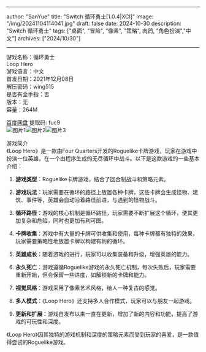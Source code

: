 
---
author: "SanYue"
title: "Switch 循环勇士[1.0.4|XCI]"
image: "/img/20241104114041.jpg"
draft: false
date: 2024-10-30
description: "Switch 循环勇士"
tags: ["桌面", "冒险", "像素", "策略", 肉鸽, "角色扮演","中文"]
archives: ["2024/10/30"]

---

游戏名称：循环勇士   
Loop Hero    
游戏语言：中文  
首发日期：2021年12月08日  
解压密码：wing515  
是否有金手指：否  
版本：无   
容量：264M

[百度网盘](https://pan.baidu.com/s/1l0K802Xw4x2gCL3FTkojeA) 提取码: fuc9  
![图片1](/img/7e6ccff1.jpg)![图片2](/img/9a9d6275.jpg)![图片3](/img/50a64920.jpg)  

游戏简介  
《Loop Hero》是一款由Four Quarters开发的Roguelike卡牌游戏，玩家在游戏中扮演一位英雄，在一个由程序生成的无尽循环中战斗。以下是这款游戏的一些基本介绍：

1. **游戏类型**：Roguelike卡牌游戏，结合了回合制战斗和策略元素。

2. **游戏玩法**：玩家需要在循环的路径上放置各种卡牌，这些卡牌会生成怪物、建筑、事件等，英雄会自动沿着路径前进，与遇到的怪物战斗。

3. **循环路径**：游戏的核心机制是循环路径，玩家需要不断扩展这个循环，使其更加复杂和危险，同时也更加有利可图。

4. **卡牌收集**：游戏中有大量的卡牌可供收集和使用，每种卡牌都有独特的效果，玩家需要策略性地放置卡牌以构建有利的循环。

5. **英雄成长**：随着游戏的进行，玩家可以收集装备和升级，增强英雄的能力。

6. **永久死亡**：游戏遵循Roguelike游戏的永久死亡机制，每次失败后，玩家需要重新开始，但会保留一些进度，如解锁新的卡牌和能力。

7. **视觉风格**：游戏采用了像素艺术风格，给人一种复古的感觉。

8. **多人模式**：《Loop Hero》还支持多人合作模式，玩家可以与朋友一起游戏。

9. **更新和扩展**：游戏自发布以来一直在更新，增加了新的内容和功能，提高了游戏的可玩性和深度。

《Loop Hero》因其独特的游戏机制和深度的策略元素而受到玩家的喜爱，是一款值得尝试的Roguelike游戏。
